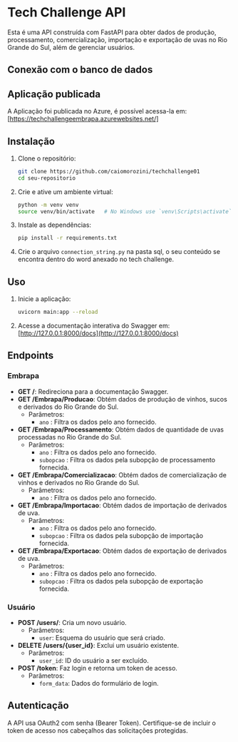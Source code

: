 # Tech Challenge API

Esta é uma API construída com FastAPI para obter dados de produção, processamento, comercialização, importação e exportação de uvas no Rio Grande do Sul, além de gerenciar usuários.

## Conexão com o banco de dados



## Aplicação publicada

A Aplicação foi publicada no Azure, é possível acessa-la em: [https://techchallengeembrapa.azurewebsites.net/]

## Instalação

1. Clone o repositório:
    ```sh
    git clone https://github.com/caiomorozini/techchallenge01
    cd seu-repositorio
    ```
2. Crie e ative um ambiente virtual:
    ```sh
    python -m venv venv
    source venv/bin/activate   # No Windows use `venv\Scripts\activate`
    ```
3. Instale as dependências:
    ```sh
    pip install -r requirements.txt
    ```
4. Crie o arquivo `connection_string.py` na pasta sql, o seu conteúdo se encontra dentro do word anexado no tech challenge.

## Uso

1. Inicie a aplicação:
    ```sh
    uvicorn main:app --reload
    ```
2. Acesse a documentação interativa do Swagger em: [http://127.0.0.1:8000/docs](http://127.0.0.1:8000/docs)

## Endpoints

### Embrapa

- **GET /**: Redireciona para a documentação Swagger.
- **GET /Embrapa/Producao**: Obtém dados de produção de vinhos, sucos e derivados do Rio Grande do Sul.
  - Parâmetros:
    - `ano` : Filtra os dados pelo ano fornecido.
- **GET /Embrapa/Processamento**: Obtém dados de quantidade de uvas processadas no Rio Grande do Sul.
  - Parâmetros:
    - `ano` : Filtra os dados pelo ano fornecido.
    - `subopcao` : Filtra os dados pela subopção de processamento fornecida.
- **GET /Embrapa/Comercializacao**: Obtém dados de comercialização de vinhos e derivados no Rio Grande do Sul.
  - Parâmetros:
    - `ano` : Filtra os dados pelo ano fornecido.
- **GET /Embrapa/Importacao**: Obtém dados de importação de derivados de uva.
  - Parâmetros:
    - `ano` : Filtra os dados pelo ano fornecido.
    - `subopcao` : Filtra os dados pela subopção de importação fornecida.
- **GET /Embrapa/Exportacao**: Obtém dados de exportação de derivados de uva.
  - Parâmetros:
    - `ano` : Filtra os dados pelo ano fornecido.
    - `subopcao` : Filtra os dados pela subopção de exportação fornecida.

### Usuário

- **POST /users/**: Cria um novo usuário.
  - Parâmetros:
    - `user`: Esquema do usuário que será criado.
- **DELETE /users/{user_id}**: Exclui um usuário existente.
  - Parâmetros:
    - `user_id`: ID do usuário a ser excluído.
- **POST /token**: Faz login e retorna um token de acesso.
  - Parâmetros:
    - `form_data`: Dados do formulário de login.

## Autenticação

A API usa OAuth2 com senha (Bearer Token). Certifique-se de incluir o token de acesso nos cabeçalhos das solicitações protegidas.